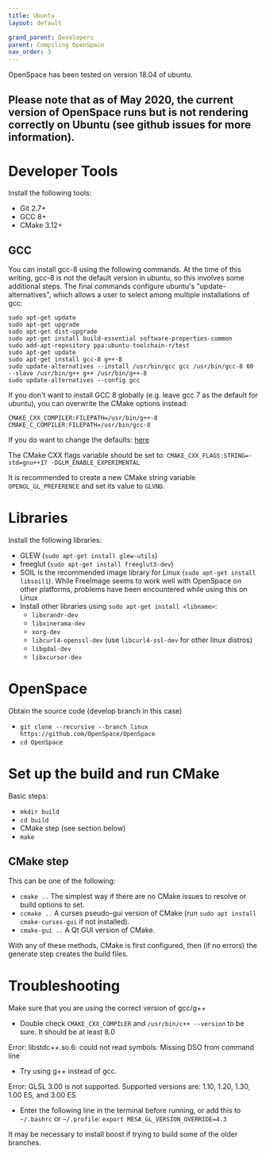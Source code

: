 ```yaml
---
title: Ubuntu
layout: default

grand_parent: Developers
parent: Compiling OpenSpace
nav_order: 3
---
```


OpenSpace has been tested on version 18.04 of ubuntu.
## Please note that as of May 2020, the current version of OpenSpace runs but is not rendering correctly on Ubuntu (see github issues for more information).

# Developer Tools
Install the following tools:
 - Git 2.7+
 - GCC 8+
 - CMake 3.12+

## GCC
You can install gcc-8 using the following commands.  At the time of this writing, gcc-8 is not the default version in ubuntu, so this involves some additional steps.  The final commands configure ubuntu's "update-alternatives", which allows a user to select among multiple installations of gcc: 
```
sudo apt-get update
sudo apt-get upgrade
sudo apt-get dist-upgrade
sudo apt-get install build-essential software-properties-common
sudo add-apt-repository ppa:ubuntu-toolchain-r/test
sudo apt-get update
sudo apt-get install gcc-8 g++-8
sudo update-alternatives --install /usr/bin/gcc gcc /usr/bin/gcc-8 60 --slave /usr/bin/g++ g++ /usr/bin/g++-8
sudo update-alternatives --config gcc
```

If you don't want to install GCC 8 globally (e.g. leave gcc 7 as the default for ubuntu), you can overwrite the CMake options instead:
```
CMAKE_CXX_COMPILER:FILEPATH=/usr/bin/g++-8
CMAKE_C_COMPILER:FILEPATH=/usr/bin/gcc-8
```

If you do want to change the defaults: [here](https://stackoverflow.com/questions/7832892/how-to-change-the-default-gcc-compiler-in-ubuntu)

The CMake CXX flags variable should be set to:
`CMAKE_CXX_FLAGS:STRING=-std=gnu++17 -DGLM_ENABLE_EXPERIMENTAL`

It is recommended to create a new CMake string variable `OPENGL_GL_PREFERENCE` and set its value to `GLVND`.

# Libraries
Install the following libraries:
- GLEW (`sudo apt-get install glew-utils`)
- freeglut (`sudo apt-get install freeglut3-dev`)
- SOIL is the recommended image library for Linux (`sudo apt-get install libsoil1`).  While FreeImage seems to work well with OpenSpace on other platforms, problems have been encountered while using this on Linux
- Install other libraries using `sudo apt-get install <libname>`:
  * `libxrandr-dev`
  * `libxinerama-dev`
  * `xorg-dev`
  * `libcurl4-openssl-dev` (use `libcurl4-ssl-dev` for other linux distros)
  * `libgdal-dev`
  * `libxcursor-dev`

# OpenSpace
Obtain the source code (develop branch in this case)
* `git clone --recursive --branch linux https://github.com/OpenSpace/OpenSpace`
* `cd OpenSpace`

# Set up the build and run CMake
Basic steps:
* `mkdir build`
* `cd build`
* CMake step (see section below)
* `make`

## CMake step
This can be one of the following:
* `cmake ..` The simplest way if there are no CMake issues to resolve or build options to set.
* `ccmake ..` A curses pseudo-gui version of CMake (run `sudo apt install cmake-curses-gui` if not installed).
* `cmake-gui ..` A Qt GUI version of CMake.

With any of these methods, CMake is first configured, then (if no errors) the generate step creates the build files.

# Troubleshooting
Make sure that you are using the correct version of gcc/g++  
 - Double check `CMAKE_CXX_COMPILER` and `/usr/bin/c++ --version` to be sure.  It should be at least 8.0

Error: libstdc++.so.6: could not read symbols: Missing DSO from command line  
 - Try using g++ instead of gcc.

Error: GLSL 3.00 is not supported.  Supported versions are: 1.10, 1.20, 1.30, 1.00 ES, and 3.00 ES  
 - Enter the following line in the terminal before running, or add this to `~/.bashrc` or `~/.profile`:
 `export MESA_GL_VERSION_OVERRIDE=4.3`
 
It may be necessary to install boost if trying to build some of the older branches.

